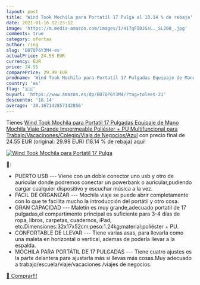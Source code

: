 ```yaml
---
layout: post
title: 'Wind Took Mochila para Portatíl 17 Pulga al 18.14 % de rebaja'
date: 2021-01-16 12:23:12
image: 'https://m.media-amazon.com/images/I/417qFIDJSsL._SL200_.jpg'
comments: true
category: ofertas
author: ring
slug: 'B07QP6Y3M4-es'
actualPrice: 24.55 EUR
currency: EUR
price: 24.55
comparePrice: 29.99 EUR
prodname: 'Wind Took Mochila para Portatíl 17 Pulgadas Equipaje de Mano Mochila Viaje Grande Impermeable Poliéster + PU Multifuncional para Trabajo/Vacacinones/Colegio/Viaja de Negocios/Azul'
country: 'es'
flag: '🇪🇸'
buyurl: 'https://www.amazon.es/dp/B07QP6Y3M4/?tag=tolees-21'
descuento: '18.14'
average: '30.167142857142856'
---
```


Tienes [Wind Took Mochila para Portatíl 17 Pulgadas Equipaje de Mano Mochila Viaje Grande Impermeable Poliéster + PU Multifuncional para Trabajo/Vacacinones/Colegio/Viaja de Negocios/Azul](https://www.amazon.es/dp/B07QP6Y3M4/?tag=tolees-21) con precio final de  24.55 EUR (original: 29.99 EUR) (18.14 %  de rebaja) aqui!

[![Wind Took Mochila para Portatíl 17 Pulga](https://m.media-amazon.com/images/I/417qFIDJSsL._SL200_.jpg)](https://www.amazon.es/dp/B07QP6Y3M4/?tag=tolees-21)

🔎:

- PUERTO USB --- Viene con un doble conector uno usb y otro de auricular donde podremos conectar un powerbank o auricular,pudiendo cargar cualquier dispositivo y escuchar música a la vez.
- FÁCIL DE ORGANIZAR --- Mochila viaje se puede abrir completamente con lo que te facilita mucho la introducción del portátil y otro cosa.
- GRAN CAPACIDAD --- Maletín es muy grande,adecuado portatil de 17 pulgadas,el compartimento principal es suficiente para 3-4 días de ropa, libros, carpetas, cuadernos, iPad, etc.Dimensiones:32x17x52cm;peso:1.24kg;material:poliéster + PU.
- CONFORTABLE DE LLEVAR --- Tiene varias asas, para llevarla como una maleta en horizontal o vertical, ademas de poderla llevar a la espalda.
- MOCHILA PARA PORTÁTIL DE 17 PULGADAS --- Tiene cuatro ajustes es la parte delantera para ajustarla más si llevas más cosas.Muy adecuado a trabajo/escuela/viaje/vacaciones /viajes de negocios.

[🛒 Comprar!!!](https://www.amazon.es/dp/B07QP6Y3M4/?tag=tolees-21)
